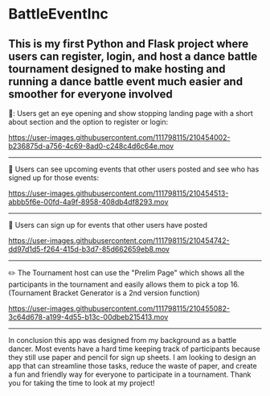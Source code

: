 # BattleEventInc
This is my first Python and Flask project where users can register, login, and host a dance battle tournament designed to make hosting and running a dance battle event much easier and smoother for everyone involved
---
👀: Users get an eye opening and show stopping landing page with a short about section and the option to register or login:

  https://user-images.githubusercontent.com/111798115/210454002-b236875d-a756-4c69-8ad0-c248c4d6c64e.mov

---
:brain: Users can see upcoming events that other users posted and see who has signed up for those events:

https://user-images.githubusercontent.com/111798115/210454513-abbb5f6e-00fd-4a9f-8958-408db4df8293.mov

---
:open_book: Users can sign up for events that other users have posted

https://user-images.githubusercontent.com/111798115/210454742-dd97d1d5-f264-415d-b3d7-85d662659eb8.mov

---
:pencil2: The Tournament host can use the "Prelim Page" which shows all the participants in the tournament and easily allows them to pick a top 16. (Tournament Bracket Generator is a 2nd version function)

https://user-images.githubusercontent.com/111798115/210455082-3c64d678-a199-4d55-b13c-00dbeb215413.mov

---
In conclusion this app was designed from my background as a battle dancer. Most events have a hard time keeping track of participants because they still use paper and pencil for sign up sheets. I am looking to design an app that can streamline those tasks, reduce the waste of paper, and create a fun and friendly way for everyone to participate in a tournament. Thank you for taking the time to look at my project!
